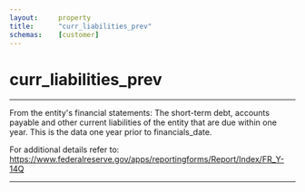 ```yaml
---
layout:     property
title:      "curr_liabilities_prev"
schemas:    [customer]
---
```


# curr_liabilities_prev

---

From the entity's financial statements: The short-term debt, accounts payable and other current liabilities of the entity  that are due within one year. This is the data one year prior to financials_date.

For additional details refer to: https://www.federalreserve.gov/apps/reportingforms/Report/Index/FR_Y-14Q

--- 